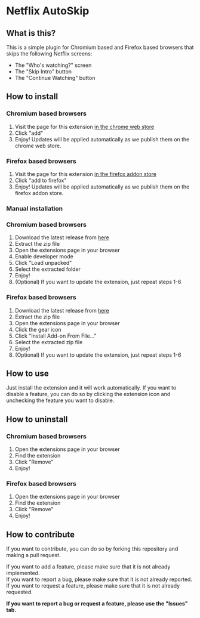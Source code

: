# Netflix AutoSkip

## What is this?
This is a simple plugin for Chromium based and Firefox based browsers that skips the following Netflix screens:

- The "Who's watching?" screen
- The "Skip Intro" button
- The "Continue Watching" button

## How to install
### Chromium based browsers
1. Visit the page for this extension [in the chrome web store](https://chrome.google.com/webstore/detail/netflix-autoskip/oglhelhnbhiigifcgohdmhgaodaonhjl)
2. Click "add"
3. Enjoy! Updates will be applied automatically as we publish them on the chrome web store.

### Firefox based browsers
1. Visit the page for this extension [in the firefox addon store](https://addons.mozilla.org/de/firefox/addon/netflix-autoskip/)
2. Click "add to firefox"
3. Enjoy! Updates will be applied automatically as we publish them on the firefox addon store.

### Manual installation
### Chromium based browsers
1. Download the latest release from [here](https://github.com/McChronicle/NetflixIntroSkipper/releases)
2. Extract the zip file
3. Open the extensions page in your browser
4. Enable developer mode
5. Click "Load unpacked"
6. Select the extracted folder
7. Enjoy!
8. (Optional) If you want to update the extension, just repeat steps 1-6

### Firefox based browsers
1. Download the latest release from [here](https://github.com/McChronicle/NetflixIntroSkipper/releases)
2. Extract the zip file
3. Open the extensions page in your browser
4. Click the gear icon
5. Click "Install Add-on From File..."
6. Select the extracted zip file
7. Enjoy!
8. (Optional) If you want to update the extension, just repeat steps 1-6

## How to use
Just install the extension and it will work automatically. If you want to disable a feature, you can do so by clicking the extension icon and unchecking the feature you want to disable.

## How to uninstall
### Chromium based browsers
1. Open the extensions page in your browser
2. Find the extension
3. Click "Remove"
4. Enjoy!

### Firefox based browsers
1. Open the extensions page in your browser
2. Find the extension
3. Click "Remove"
4. Enjoy!

## How to contribute
If you want to contribute, you can do so by forking this repository and making a pull request.

If you want to add a feature, please make sure that it is not already implemented.  
If you want to report a bug, please make sure that it is not already reported.  
If you want to request a feature, please make sure that it is not already requested.

**If you want to report a bug or request a feature, please use the "Issues" tab.**

